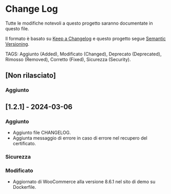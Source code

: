 # Change Log

Tutte le modifiche notevoli a questo progetto saranno documentate in questo file.

Il formato è basato su [Keep a Changelog](http://keepachangelog.com/)
e questo progetto segue [Semantic Versioning](http://semver.org/).


TAGS: Aggiunto (Added), Modificato (Changed), Deprecato (Deprecated), Rimosso (Removed), Corretto (Fixed), Sicurezza (Security).


## [Non rilasciato]

### Aggiunto



## [1.2.1] - 2024-03-06

### Aggiunto
- Aggiunto file CHANGELOG.
- Aggiunta messaggio di errore in caso di errore nel recupero del certificato.


### Sicurezza


### Modificato
- Aggiornato di WooCommerce alla versione 8.6.1 nel sito di demo su Dockerfile.
